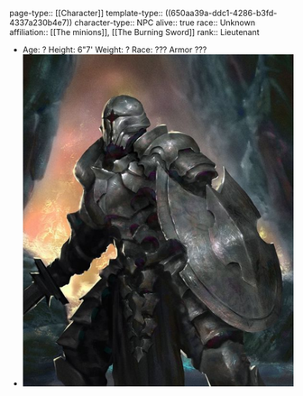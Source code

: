 page-type:: [[Character]]
template-type:: ((650aa39a-ddc1-4286-b3fd-4337a230b4e7))
character-type:: NPC
alive:: true
race:: Unknown
affiliation:: [[The minions]], [[The Burning Sword]]
rank:: Lieutenant

- Age: ?
  Height: 6"7'
  Weight: ?
  Race: ??? Armor ???
- ![image.png](../assets/image_1694771732702_0.png)